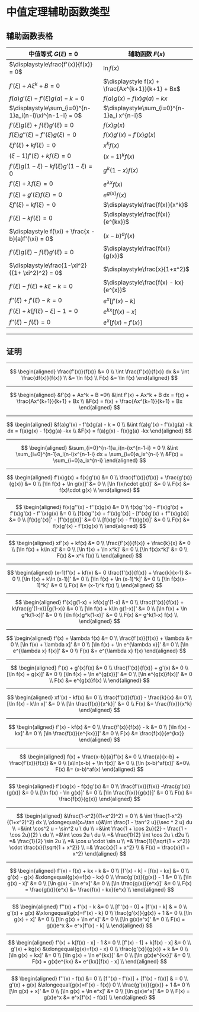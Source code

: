 # 中值定理辅助函数类型

[annotation]: <id> (9c06ea60-1de3-4e7c-a33b-9d29840beaaa)
[annotation]: <status> (public)
[annotation]: <create_time> (2020-11-23 21:24:45)
[annotation]: <category> (数学理论)
[annotation]: <tags> (微积分)
[annotation]: <comments> (true)
[annotation]: <url> (http://blog.ccyg.studio/article/9c06ea60-1de3-4e7c-a33b-9d29840beaaa)


## 辅助函数表格

| 中值等式 $G(\xi) = 0$                                  | 辅助函数 $F(x)$                                  |
| ------------------------------------------------------ | ------------------------------------------------ |
| $\displaystyle\frac{f'(x)}{f(x)} = 0$                  | $\ln f(x)$                                       |
| $f'(\xi) + A\xi^k + B = 0$                             | $\displaystyle f(x) + \frac{Ax^{k+1}}{k+1} + Bx$ |
| $f(a)g'(\xi)-f'(\xi)g(a) - k = 0$                      | $f(a)g(x) - f(x)g(a) - kx$                       |
| $\displaystyle\sum_{i=0}^{n-1}a_i(n-i)\xi^{n-1-i} = 0$ | $\displaystyle\sum_{i=0}^{n-1}a_i x^{n-i}$       |
| $f'(\xi)g(\xi) + f(\xi)g'(\xi) = 0$                    | $f(x)g(x)$                                       |
| $f(\xi)g''(\xi) - f''(\xi)g(\xi) = 0$                  | $f(x)g'(x) - f'(x)g(x)$                          |
| $\xi f'(\xi) + kf(\xi) = 0$                            | $x^kf(x)$                                        |
| $(\xi - 1)f'(\xi) + kf(\xi) = 0$                       | $(x-1)^kf(x)$                                    |
| $f'(\xi)g(1-\xi) - kf(\xi)g'(1-\xi) = 0$               | $g^k(1-x)f(x)$                                   |
| $f'(\xi) + \lambda f(\xi) = 0$                         | $e^{\lambda x}f(x)$                              |
| $f'(\xi) + g'(\xi)f(\xi) = 0$                          | $e^{g(x)}f(x)$                                   |
| $\xi f'(\xi) - kf(\xi) = 0$                            | $\displaystyle\frac{f(x)}{x^k}$                  |
| $f'(\xi) - kf(\xi) = 0$                                | $\displaystyle\frac{f(x)}{e^{kx}}$               |
| $\displaystyle f(\xi) + \frac{x - b}{a}f'(\xi) = 0$    | $(x - b)^a f(x)$                                 |
| $f'(\xi)g(\xi) - f(\xi)g'(\xi) = 0$                    | $\displaystyle\frac{f(x)}{g(x)}$                 |
| $\displaystyle\frac{1-\xi^2}{(1+ \xi^2)^2} = 0$        | $\displaystyle\frac{x}{1+x^2}$                   |
| $f'(\xi) - f(\xi) + k\xi - k = 0$                      | $\displaystyle\frac{f(x) - kx}{e^{x}}$           |
| $f''(\xi) + f'(\xi) - k = 0$                           | $e^x[f'(x) - k]$                                 |
| $f'(\xi) + k[f(\xi)-\xi] -1 = 0$                       | $e^{kx}[f(x) - x]$                               |
| $f''(\xi) - f(\xi) = 0$                                | $e^x[f(x) - f'(x)]$                              |

---

## 证明

---

$$
\begin{aligned}
\frac{f'(x)}{f(x)} &= 0 \\
\int \frac{f'(x)}{f(x)} dx &= \int \frac{df(x)}{f(x)} \\
 &= \ln f(x) \\
F(x) &= \ln f(x)
\end{aligned}
$$

--- 

$$
\begin{aligned}
&f'(x) + Ax^k + B =0\\
&\int f'(x) + Ax^k + B  dx = f(x) + \frac{Ax^{k+1}}{k+1} + Bx \\
&F(x) = f(x) + \frac{Ax^{k+1}}{k+1} + Bx
\end{aligned}
$$

---

$$
\begin{aligned}
&f(a)g'(x) - f'(x)g(a) - k = 0 \\
&\int f(a)g'(x) - f'(x)g(a) - k dx = f(a)g(x) - f(x)g(a) -kx \\
&F(x) = f(a)g(x) - f(x)g(a) -kx
\end{aligned}
$$

---

$$
\begin{aligned}
&\sum_{i=0}^{n-1}a_i(n-i)x^{n-1-i} = 0 \\
&\int \sum_{i=0}^{n-1}a_i(n-i)x^{n-1-i} dx = \sum_{i=0}a_ix^{n-i} \\
&F(x) = \sum_{i=0}a_ix^{n-i}
\end{aligned}
$$

---

$$
\begin{aligned}
f'(x)g(x) + f(x)g'(x) &= 0 \\
\frac{f'(x)}{f(x)} + \frac{g'(x)}{g(x)} &= 0 \\
[\ln f(x) + \ln g(x)]' &= 0 \\
[\ln f(x)\cdot g(x)]' &= 0 \\
F(x) &= f(x)\cdot g(x) \\
\end{aligned}
$$

---

$$
\begin{aligned}
f(x)g''(x) - f''(x)g(x) &= 0 \\
f(x)g''(x) - f'(x)g'(x) + f'(x)g'(x) - f''(x)g(x) &= 0 \\
[f(x)g''(x) + f'(x)g'(x)] - [f'(x)g'(x) + f''(x)g(x)] &= 0 \\
[f(x)g'(x)]' - [f'(x)g(x)]' &= 0 \\
[f(x)g'(x) - f'(x)g(x)]' &= 0 \\
F(x) &= f(x)g'(x) - f'(x)g(x) \\
\end{aligned}
$$

---

$$
\begin{aligned}
xf'(x) + kf(x) &= 0 \\
\frac{f'(x)}{f(x)} + \frac{k}{x} &= 0 \\
[\ln f(x) + k\ln x]'  &= 0 \\
[\ln f(x) + \ln x^k]'  &= 0 \\
[\ln f(x)x^k]' &= 0 \\
F(x) &= x^k f(x) \\
\end{aligned}
$$

---

$$
\begin{aligned}
(x-1)f'(x) + kf(x) &= 0
\frac{f'(x)}{f(x)} + \frac{k}{x-1} &= 0 \\
[\ln f(x) + k\ln (x-1)]'  &= 0 \\
[\ln f(x) + \ln (x-1)^k]'  &= 0 \\
[\ln f(x)(x-1)^k]' &= 0 \\
F(x) &= (x-1)^k f(x) \\
\end{aligned}
$$

---

$$
\begin{aligned}
f'(x)g(1-x) + kf(x)g'(1-x) &= 0 \\
\frac{f'(x)}{f(x)} + k\frac{g'(1-x)}{g(1-x)} &= 0 \\
[\ln f(x) + k\ln g(1-x)]'  &= 0 \\
[\ln f(x) + \ln g^k(1-x)]'  &= 0 \\
[\ln f(x)g^k(1-x)]' &= 0 \\
F(x) &= g^k(1-x) f(x) \\
\end{aligned}
$$

---

$$
\begin{aligned}
f'(x) + \lambda f(x) &= 0 \\
\frac{f'(x)}{f(x)} + \lambda &= 0 \\
[\ln f(x) + \lambda x]' &= 0 \\
[\ln f(x) + \ln e^{\lambda x}]' &= 0 \\
[\ln e^{\lambda x} f(x)]' &= 0 \\
F(x) &= e^{\lambda x} f(x)
\end{aligned}
$$

---

$$
\begin{aligned}
f'(x) + g'(x)f(x) &= 0 \\
\frac{f'(x)}{f(x)} + g'(x) &= 0 \\
[\ln f(x) + g(x)]' &= 0 \\
[\ln f(x) + \ln e^{g(x)}]' &= 0 \\
[\ln e^{g(x)}f(x)]' &= 0 \\
F(x) &= e^{g(x)}f(x) \\
\end{aligned}
$$

---

$$
\begin{aligned}
xf'(x) - kf(x) &= 0 \\
\frac{f'(x)}{f(x)} - \frac{k}{x} &= 0 \\
[\ln f(x) - k\ln x]' &= 0 \\
[\ln \frac{f(x)}{x^k}]' &= 0 \\
F(x) &= \frac{f(x)}{x^k}
\end{aligned}
$$

---

$$
\begin{aligned}
f'(x) - kf(x) &= 0 \\
\frac{f'(x)}{f(x)} - k &= 0 \\
[\ln f(x) - kx]' &= 0 \\
[\ln \frac{f(x)}{e^{kx}}]' &= 0 \\
F(x) &= \frac{f(x)}{e^{kx}}
\end{aligned}
$$

----

$$
\begin{aligned}
f(x) + \frac{x-b}{a}f'(x) &= 0 \\
\frac{a}{x-b} + \frac{f'(x)}{f(x)} &= 0 \\
[a\ln(x-b) + \ln f(x)]' &= 0 \\
[\ln (x-b)^af(x)]' &=0\\
F(x) &= (x-b)^af(x)
\end{aligned}
$$

---

$$
\begin{aligned}
f'(x)g(x) - f(x)g'(x) &= 0 \\
\frac{f'(x)}{f(x)} -\frac{g'(x)}{g(x)} &= 0 \\
[\ln f(x) - \ln g(x)]' &= 0 \\
[\ln \frac{f(x)}{g(x)}]' &= 0 \\
F(x) &= \frac{f(x)}{g(x)}
\end{aligned}
$$

---


$$
\begin{aligned}
&\frac{1-x^2}{(1+x^2)^2} = 0 \\
& \int \frac{1-x^2}{(1+x^2)^2} dx \\
\xlongequal{x=\tan u}&\int \frac{1 - \tan^2 u}{\sec ^ 2 u} du \\
=&\int \cos^2 u - \sin^2 u \ du \\
=&\int \frac{1 + \cos 2u}{2} - \frac{1 - \cos 2u}{2} \ du \\
=&\int \cos 2u \ du \\
=& \frac{1}{2} \int \cos 2u \ d2u \\
=& \frac{1}{2} \sin 2u \\
=& \cos u \cdot \sin u \\
=& \frac{1}{\sqrt{1 + x^2}} \cdot \frac{x}{\sqrt{1 + x^2}}  \\
=& \frac{x}{1 + x^2} \\
& F(x) = \frac{x}{1 + x^2}
\end{aligned}
$$

---

$$
\begin{aligned}
f'(x) - f(x) + kx - k &= 0 \\
[f'(x) - k] - [f(x) - kx] &= 0 \\
g'(x) - g(x) &\xlongequal{g(x)=f(x) - kx} 0 \\
\frac{g'(x)}{g(x)} - 1 &= 0 \\
[\ln g(x) - x]' &= 0 \\
[\ln g(x) - \ln e^x]' &= 0 \\
[\ln \frac{g(x)}{e^x}]' &= 0 \\
F(x) = \frac{g(x)}{e^x} &= \frac{f(x) - kx}{e^x} \\
\end{aligned}
$$

---

$$
\begin{aligned}
f''(x) + f'(x) - k &= 0 \\
[f''(x) - 0] + [f'(x) - k] & = 0 \\
g'(x) + g(x) &\xlongequal{g(x)=f'(x) - k} 0 \\
\frac{g'(x)}{g(x)} + 1 &= 0 \\
[\ln g(x) + x]' &= 0 \\
[\ln g(x) + \ln e^x]' &= 0 \\
[\ln g(x)e^x]' &= 0 \\
F(x) = g(x)e^x &=  e^x[f'(x) - k] \\
\end{aligned}
$$

---

$$
\begin{aligned}
f'(x) + k[f(x) - x] - 1 &= 0 \\
[f'(x) - 1] + k[f(x) - x] &= 0 \\
g'(x) + kg(x) &\xlongequal{g(x)=f(x) - x} 0 \\
\frac{g'(x)}{g(x)} + k &= 0 \\
[\ln g(x) + kx]' &= 0 \\
[\ln g(x) + \ln e^{kx}]' &= 0 \\
[\ln g(x)e^{kx}]' &= 0 \\
F(x) = g(x)e^{kx} &=  e^{kx}[f(x) - x] \\
\end{aligned}
$$

---

$$
\begin{aligned}
f''(x) - f(x) &= 0 \\
[f''(x) - f'(x)] + [f'(x) - f(x)] & = 0 \\
g'(x) + g(x) &\xlongequal{g(x)=f'(x) - f(x)} 0 \\
\frac{g'(x)}{g(x)} + 1 &= 0 \\
[\ln g(x) + x]' &= 0 \\
[\ln g(x) + \ln e^x]' &= 0 \\
[\ln g(x)e^x]' &= 0 \\
F(x) = g(x)e^x &=  e^x[f'(x) - f(x)] \\
\end{aligned}
$$

---